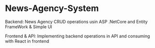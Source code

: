 # News-Agency-System
Backend: News Agency CRUD operations usin ASP .NetCore and Entity FrameWork & Simple UI

Frontend & API: Implementing backend operations in API and consuming with React in frontend 
